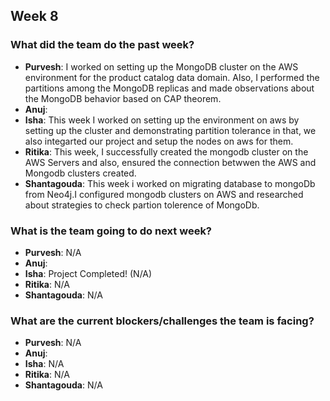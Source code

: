 ## Week 8

### What did the team do the past week?
* **Purvesh**: I worked on setting up the MongoDB cluster on the AWS environment for the product catalog data domain. Also, I performed the partitions among the MongoDB replicas and made observations about the MongoDB behavior based on CAP theorem.
* **Anuj**: 
* **Isha**: This week I worked on setting up the environment on aws by setting up the cluster and demonstrating partition tolerance in that, we also integarted our project and setup the nodes on aws for them. 
* **Ritika**: This week, I successfully created the mongodb cluster on the AWS Servers and also, ensured the connection betwwen the AWS and Mongodb clusters created. 
* **Shantagouda**: This week i worked on migrating database to mongoDb from Neo4j.I configured mongodb clusters on AWS and researched about strategies to check partion tolerence of MongoDb. 

### What is the team going to do next week?
* **Purvesh**: N/A
* **Anuj**: 
* **Isha**: Project Completed! (N/A)
* **Ritika**: N/A
* **Shantagouda**: N/A

### What are the current blockers/challenges the team is facing?
* **Purvesh**: N/A
* **Anuj**: 
* **Isha**: N/A
* **Ritika**: N/A
* **Shantagouda**: N/A

